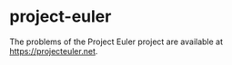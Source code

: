 # project-euler

The problems of the Project Euler project are available at https://projecteuler.net.